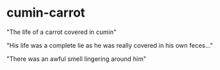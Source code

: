 # cumin-carrot

"The life of a carrot covered in cumin"

"His life was a complete lie as he was really covered in his own feces..."

"There was an awful smell lingering around him"

